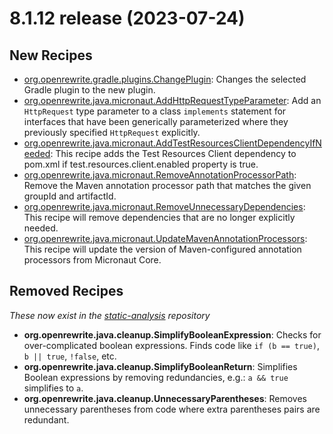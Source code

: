 # 8.1.12 release (2023-07-24)

## New Recipes

* [org.openrewrite.gradle.plugins.ChangePlugin](https://docs.openrewrite.org/reference/recipes/gradle/plugins/changeplugin): Changes the selected Gradle plugin to the new plugin. 
* [org.openrewrite.java.micronaut.AddHttpRequestTypeParameter](https://docs.openrewrite.org/reference/recipes/java/micronaut/addhttprequesttypeparameter): Add an `HttpRequest` type parameter to a class `implements` statement for interfaces that have been generically parameterized where they previously specified `HttpRequest` explicitly. 
* [org.openrewrite.java.micronaut.AddTestResourcesClientDependencyIfNeeded](https://docs.openrewrite.org/reference/recipes/java/micronaut/addtestresourcesclientdependencyifneeded): This recipe adds the Test Resources Client dependency to pom.xml if test.resources.client.enabled property is true. 
* [org.openrewrite.java.micronaut.RemoveAnnotationProcessorPath](https://docs.openrewrite.org/reference/recipes/java/micronaut/removeannotationprocessorpath): Remove the Maven annotation processor path that matches the given groupId and artifactId. 
* [org.openrewrite.java.micronaut.RemoveUnnecessaryDependencies](https://docs.openrewrite.org/reference/recipes/java/micronaut/removeunnecessarydependencies): This recipe will remove dependencies that are no longer explicitly needed. 
* [org.openrewrite.java.micronaut.UpdateMavenAnnotationProcessors](https://docs.openrewrite.org/reference/recipes/java/micronaut/updatemavenannotationprocessors): This recipe will update the version of Maven-configured annotation processors from Micronaut Core. 

## Removed Recipes

_These now exist in the [static-analysis](https://github.com/openrewrite/rewrite-static-analysis) repository_

* **org.openrewrite.java.cleanup.SimplifyBooleanExpression**: Checks for over-complicated boolean expressions. Finds code like `if (b == true)`, `b || true`, `!false`, etc. 
* **org.openrewrite.java.cleanup.SimplifyBooleanReturn**: Simplifies Boolean expressions by removing redundancies, e.g.: `a && true` simplifies to `a`. 
* **org.openrewrite.java.cleanup.UnnecessaryParentheses**: Removes unnecessary parentheses from code where extra parentheses pairs are redundant. 

